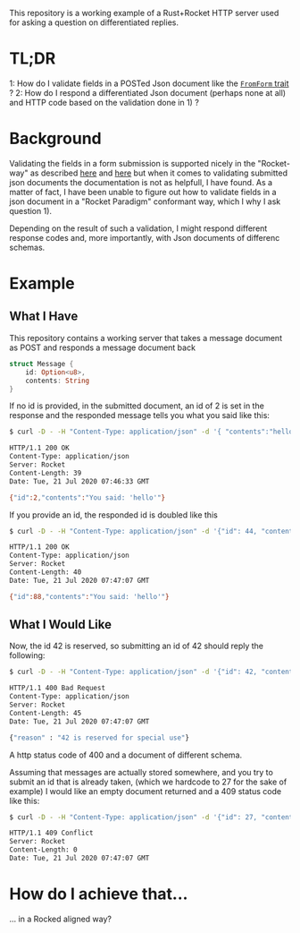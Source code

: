 This repository is a working example of a Rust+Rocket HTTP server used for asking a question on differentiated replies.

# TL;DR


   1: How do I validate fields in a POSTed Json document like the [`FromForm` trait](https://api.rocket.rs/v0.4/rocket/request/trait.FromFormValue.html) ?
   2: How do I respond a differentiated Json document (perhaps none at all) and HTTP code based on the validation done in 1) ?


# Background
Validating the fields in a form submission is supported nicely in the "Rocket-way" as described [here](https://rocket.rs/v0.4/guide/requests/#forms) 
and [here](https://api.rocket.rs/v0.4/rocket/request/trait.FromFormValue.html) 
but when it comes to validating submitted json documents the documentation is not as helpfull, I have found. As a matter of fact, I have been unable to figure out how to validate fields in a json document in a "Rocket Paradigm" conformant way, which I why I ask question 1).

Depending on the result of such a validation, I might respond different response codes and, more importantly, with Json documents of differenc schemas.

# Example


## What I Have
This repository contains a working server that takes a message document as POST and responds a message document back
```rust
struct Message {
    id: Option<u8>,
    contents: String
}
```

If no id is provided, in the submitted document, an id of 2 is set in the response and the responded message tells you what you said like this:

```bash
$ curl -D - -H "Content-Type: application/json" -d '{ "contents":"hello"}' -X POST http://localhost:8000/message

HTTP/1.1 200 OK
Content-Type: application/json
Server: Rocket
Content-Length: 39
Date: Tue, 21 Jul 2020 07:46:33 GMT

{"id":2,"contents":"You said: 'hello'"}
```

If you provide an id, the responded id is doubled like this


```bash
$ curl -D - -H "Content-Type: application/json" -d '{"id": 44, "contents":"hello"}' -X POST http://localhost:8000/message

HTTP/1.1 200 OK
Content-Type: application/json
Server: Rocket
Content-Length: 40
Date: Tue, 21 Jul 2020 07:47:07 GMT

{"id":88,"contents":"You said: 'hello'"}
```

## What I Would Like

Now, the id 42 is reserved, so submitting an id of 42 should reply the following:

```bash
$ curl -D - -H "Content-Type: application/json" -d '{"id": 42, "contents":"hello"}' -X POST http://localhost:8000/message

HTTP/1.1 400 Bad Request
Content-Type: application/json
Server: Rocket
Content-Length: 45
Date: Tue, 21 Jul 2020 07:47:07 GMT

{"reason" : "42 is reserved for special use"}
```
A http status code of 400 and a document of different schema.


Assuming that messages are actually stored somewhere, and you try to submit an id that is already taken, (which we hardcode to 27 for the sake of example) I would like an empty document returned and a 409 status code like this:

```bash
$ curl -D - -H "Content-Type: application/json" -d '{"id": 27, "contents":"hello"}' -X POST http://localhost:8000/message

HTTP/1.1 409 Conflict
Server: Rocket
Content-Length: 0
Date: Tue, 21 Jul 2020 07:47:07 GMT
```
# How do I achieve that...
... in a Rocked aligned way?
